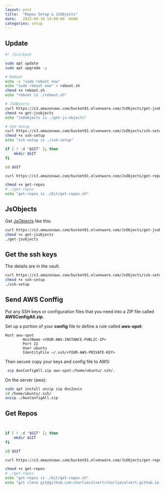 ```yaml
---
layout: post
title:  "Repos Setup & JsObjects"
date:   2023-04-18 14:00:00 -0800
categories: setup
---
```


## Update

``` bash
#! /bin/bash

sudo apt update
sudo apt upgrade -y

# Reboot
echo -e "sudo reboot now"
echo "sudo reboot now" > reboot.sh
chmod +x reboot.sh
echo "reboot is ./reboot.sh"

# JSOBjects
curl https://s3.amazonaws.com/bucket01.elvenware.com/JsObjects/get-jsobjects > get-jsobjects
chmod +x get-jsobjects
echo "JsOobjects is ./get-js-objects"

# SSH Setup
curl https://s3.amazonaws.com/bucket01.elvenware.com/JsObjects/ssh-setup > ssh-setup
chmod +x ssh-setup
echo "ssh-setup is ./ssh-setup"

if [ ! -d "$GIT" ]; then
    mkdir $GIT
fi

cd $GIT

curl https://s3.amazonaws.com/bucket01.elvenware.com/JsObjects/get-repos > get-repos.sh

chmod +x get-repos
# ./get-repos
echo "get-repos is ./Git/get-repos.sh"

```

## JsObjects

Get [JsObjects](https://github.com/charliecalvert/JsObjects) like this:

``` bash
curl https://s3.amazonaws.com/bucket01.elvenware.com/JsObjects/get-jsobjects > get-jsobjects
chmod +x get-jsobjects
./get-jsobjects
```

## Get the ssh keys

The details are in the vault.

``` bash
curl https://s3.amazonaws.com/bucket01.elvenware.com/JsObjects/ssh-setup > ssh-setup
chmod +x ssh-setup
./ssh-setup
```

## Send AWS Conffig

Put any SSH keys or configuration files that you need into a ZIP file called **AWSConfigAll.zip**. 

Set up a portion of your **config** file to define a rule called **aws-spot**:

```
Host aws-spot
        HostName <YOUR-AWS-INSTANCE-PUBLIC-IP>
        Port 22
        User ubuntu
        IdentityFile ~/.ssh/<YOUR-AWS-PRIVATE-KEY>
```


Then secure copy your keys and config file to AWS:

``` bash
 scp AwsConfigAll.zip aws-spot:/home/ubuntu/.ssh/.
```

On the server (aws):

``` bash
sudo apt install unzip zip dos2unix
cd /home/ubuntu/.ssh/
unzip ./AwsConfigAll.zip

```

## Get Repos

``` bash


if [ ! -d "$GIT" ]; then
    mkdir $GIT
fi

cd $GIT

curl https://s3.amazonaws.com/bucket01.elvenware.com/JsObjects/get-repos > get-repos.sh

chmod +x get-repos
# ./get-repos
echo "get-repos is ./Git/get-repos.sh"
echo "git clone git@github.com:charliecalvert/charliecalvert.github.io.git"
```
